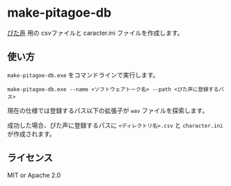 # make-pitagoe-db

[ぴた声](https://www.ah-soft.com/pitagoe/index.html) 用の csvファイルと caracter.ini ファイルを作成します。

## 使い方

`make-pitagoe-db.exe` をコマンドラインで実行します。

```
make-pitagoe-db.exe --name <ソフトウェアトーク名> --path <ぴた声に登録するパス>
```

現在の仕様では登録するパス以下の拡張子が `wav` ファイルを探索します。

成功した場合、ぴた声に登録するパスに `<ディレクトリ名>.csv` と `character.ini` が作成されます。

## ライセンス

MIT or Apache 2.0
